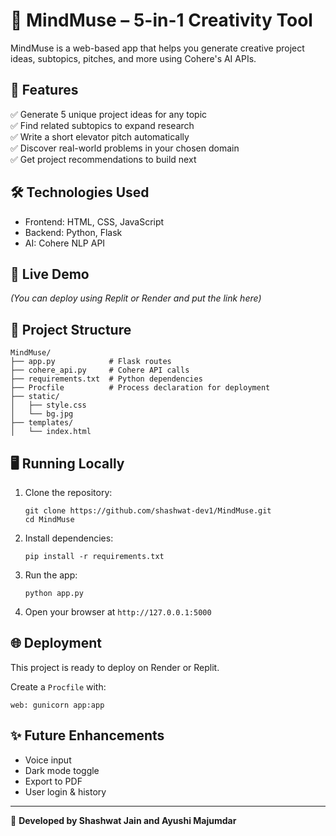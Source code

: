 
# 🧠 MindMuse – 5-in-1 Creativity Tool

MindMuse is a web-based app that helps you generate creative project ideas, subtopics, pitches, and more using Cohere's AI APIs.

## 🎯 Features

✅ Generate 5 unique project ideas for any topic  
✅ Find related subtopics to expand research  
✅ Write a short elevator pitch automatically  
✅ Discover real-world problems in your chosen domain  
✅ Get project recommendations to build next  

## 🛠 Technologies Used

- Frontend: HTML, CSS, JavaScript
- Backend: Python, Flask
- AI: Cohere NLP API

## 🚀 Live Demo

*(You can deploy using Replit or Render and put the link here)*

## 📂 Project Structure

```
MindMuse/
├── app.py            # Flask routes
├── cohere_api.py     # Cohere API calls
├── requirements.txt  # Python dependencies
├── Procfile          # Process declaration for deployment
├── static/
│   ├── style.css
│   └── bg.jpg
├── templates/
│   └── index.html
```

## 🖥️ Running Locally

1. Clone the repository:
   ```
   git clone https://github.com/shashwat-dev1/MindMuse.git
   cd MindMuse
   ```
2. Install dependencies:
   ```
   pip install -r requirements.txt
   ```
3. Run the app:
   ```
   python app.py
   ```
4. Open your browser at `http://127.0.0.1:5000`

## 🌐 Deployment

This project is ready to deploy on Render or Replit.

Create a `Procfile` with:
```
web: gunicorn app:app
```

## ✨ Future Enhancements

- Voice input
- Dark mode toggle
- Export to PDF
- User login & history

---

🙌 **Developed by Shashwat Jain and Ayushi Majumdar**
